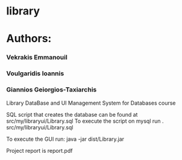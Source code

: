 # library

# Authors:	
###   Vekrakis Emmanouil
###		Voulgaridis Ioannis
###		Giannios Geiorgios-Taxiarchis

Library DataBase and UI Management System for Databases course

SQL script that creates the database can be found at src/my/libraryui/Library.sql
To execute the script on mysql run \. src/my/libraryui/Library.sql

To execute the GUI run: java -jar dist/Library.jar

Project report is report.pdf
